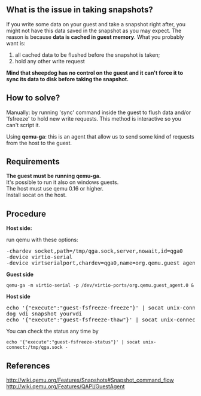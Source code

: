 ## What is the issue in taking snapshots?

If you write some data on your guest and take a snapshot right after, you might not have this data saved in the snapshot as you may expect.
The reason is because **data is cached in guest memory**.
What you probably want is:

1. all cached data to be flushed before the snapshot is taken;
2. hold any other write request

**Mind that sheepdog has no control on the guest and it can't force it to sync its data to disk before taking the snapshot.**

## How to solve?

Manually: by running 'sync' command inside the guest to flush data and/or 'fsfreeze' to hold new write requests.
This method is interactive so you can't script it.

Using **qemu-ga**: this is an agent that allow us to send some kind of requests from the host to the guest.

## Requirements

**The guest must be running qemu-ga.** <br />
It's possible to run it also on windows guests.<br />
The host must use qemu 0.16 or higher.<br />
Install socat on the host.

## Procedure

**Host side:**

run qemu with these options:

<pre>
-chardev socket,path=/tmp/qga.sock,server,nowait,id=qga0
-device virtio-serial
-device virtserialport,chardev=qga0,name=org.qemu.guest_agent.0
</pre>

**Guest side**

`qemu-ga -m virtio-serial -p /dev/virtio-ports/org.qemu.guest_agent.0 &`

**Host side**

<pre>
echo '{"execute":"guest-fsfreeze-freeze"}' | socat unix-connect:/tmp/qga.sock -
dog vdi snapshot yourvdi
echo '{"execute":"guest-fsfreeze-thaw"}' | socat unix-connect:/tmp/qga.sock -
</pre>

You can check the status any time by

`echo '{"execute":"guest-fsfreeze-status"}' | socat unix-connect:/tmp/qga.sock -`

## References

http://wiki.qemu.org/Features/Snapshots#Snapshot_command_flow <br />
http://wiki.qemu.org/Features/QAPI/GuestAgent